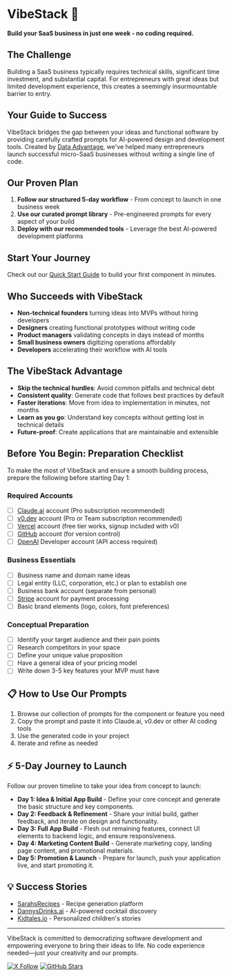 # VibeStack 🚀

**Build your SaaS business in just one week - no coding required.**

## The Challenge

Building a SaaS business typically requires technical skills, significant time investment, and substantial capital. For entrepreneurs with great ideas but limited development experience, this creates a seemingly insurmountable barrier to entry.

## Your Guide to Success

VibeStack bridges the gap between your ideas and functional software by providing carefully crafted prompts for AI-powered design and development tools. Created by [Data Advantage](https://www.buildadataadvantage.com), we've helped many entrepreneurs launch successful micro-SaaS businesses without writing a single line of code.

## Our Proven Plan

1. **Follow our structured 5-day workflow** - From concept to launch in one business week
2. **Use our curated prompt library** - Pre-engineered prompts for every aspect of your build
3. **Deploy with our recommended tools** - Leverage the best AI-powered development platforms

## Start Your Journey

Check out our [Quick Start Guide](./docs/quick-start.md) to build your first component in minutes.

## Who Succeeds with VibeStack

- **Non-technical founders** turning ideas into MVPs without hiring developers
- **Designers** creating functional prototypes without writing code
- **Product managers** validating concepts in days instead of months
- **Small business owners** digitizing operations affordably
- **Developers** accelerating their workflow with AI tools

## The VibeStack Advantage

- **Skip the technical hurdles**: Avoid common pitfalls and technical debt
- **Consistent quality**: Generate code that follows best practices by default
- **Faster iterations**: Move from idea to implementation in minutes, not months
- **Learn as you go**: Understand key concepts without getting lost in technical details
- **Future-proof**: Create applications that are maintainable and extensible

## Before You Begin: Preparation Checklist

To make the most of VibeStack and ensure a smooth building process, prepare the following before starting Day 1:

### Required Accounts
- [ ] [Claude.ai](https://claude.ai) account (Pro subscription recommended)
- [ ] [v0.dev](https://www.v0.dev) account (Pro or Team subscription recommended)
- [ ] [Vercel](https://vercel.com) account (free tier works, signup included with v0)
- [ ] [GitHub](https://github.com) account (for version control)
- [ ] [OpenAI](https://platform.openai.com) Developer account (API access required)

### Business Essentials
- [ ] Business name and domain name ideas
- [ ] Legal entity (LLC, corporation, etc.) or plan to establish one
- [ ] Business bank account (separate from personal)
- [ ] [Stripe](https://stripe.com) account for payment processing
- [ ] Basic brand elements (logo, colors, font preferences)

### Conceptual Preparation
- [ ] Identify your target audience and their pain points
- [ ] Research competitors in your space
- [ ] Define your unique value proposition
- [ ] Have a general idea of your pricing model
- [ ] Write down 3-5 key features your MVP must have

## 📋 How to Use Our Prompts

1. Browse our collection of prompts for the component or feature you need
2. Copy the prompt and paste it into Claude.ai, v0.dev or other AI coding tools
3. Use the generated code in your project
4. Iterate and refine as needed

## ⚡ 5-Day Journey to Launch

Follow our proven timeline to take your idea from concept to launch:

- **Day 1: Idea & Initial App Build** - Define your core concept and generate the basic structure and key components.
- **Day 2: Feedback & Refinement** - Share your initial build, gather feedback, and iterate on design and functionality.
- **Day 3: Full App Build** - Flesh out remaining features, connect UI elements to backend logic, and ensure responsiveness.
- **Day 4: Marketing Content Build** - Generate marketing copy, landing page content, and promotional materials.
- **Day 5: Promotion & Launch** - Prepare for launch, push your application live, and start promoting it.

## 💡 Success Stories

- [SarahsRecipes](https://www.sarahsrecipes.ai) - Recipe generation platform
- [DannysDrinks.ai](https://www.dannysdrinks.ai) - AI-powered cocktail discovery
- [Kidtales.io](https://www.kidtales.io) - Personalized children's stories

---

VibeStack is committed to democratizing software development and empowering everyone to bring their ideas to life. No code experience needed—just your creativity and our prompts.

[![X Follow](https://img.shields.io/twitter/follow/DataAdvantageAI?style=social)](https://x.com/dataadvantageai)
[![GitHub Stars](https://img.shields.io/github/stars/vibestack/vibestack?style=social)](https://github.com/Data-Advantage/vibestack)